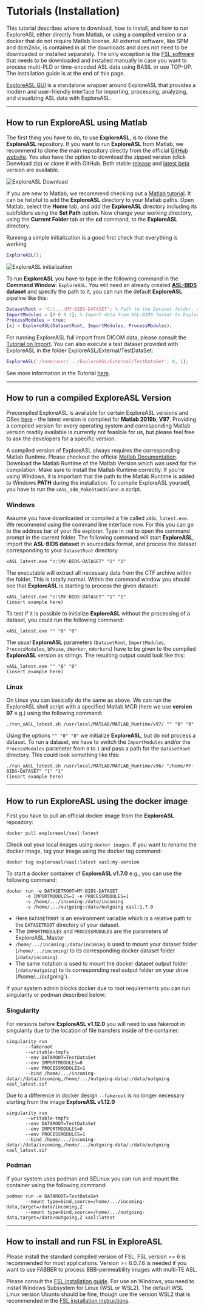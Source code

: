 
# Tutorials (Installation)


This tutorial describes where to download, how to install, and how to run ExploreASL either directly from Matlab, or using a compiled version or a docker that do not require Matlab license. All external software, like SPM and dcm2niix, is contained in all the downloads and does not need to be downloaded or installed separately. The only exception is the [FSL software](https://fsl.fmrib.ox.ac.uk/fsl/fslwiki/FslInstallation) that needs to be downloaded and installed manually in case you want to process multi-PLD or time-encoded ASL data using BASIL or use TOP-UP. The installation guide is at the end of this page.

[ExploreASL GUI](https://github.com/MauricePasternak/ExploreASLJS) is a standalone wrapper around ExploreASL that provides a modern and user-friendly interface for importing, processing, analyzing, and visualizing ASL data with ExploreASL.

----
## How to run ExploreASL using Matlab


The first thing you have to do, to use **ExploreASL**, is to clone the **ExploreASL** repository. If you want to run **ExploreASL** from Matlab, we recommend to clone the main repository directly from the official [GitHub website](https://github.com/ExploreASL/ExploreASL). You also have the option to download the zipped version (click Donwload zip) or clone it with GitHub. Both stable [release](https://github.com/ExploreASL/ExploreASL/releases) and [latest beta](https://github.com/ExploreASL/ExploreASL/tree/develop) version are available.

![ExploreASL Download](./img/ExploreASL_github.png "Downloading ExploreASL")

If you are new to Matlab, we recommend checking out a [Matlab tutorial](https://www.mathworks.com/support/learn-with-matlab-tutorials.html). It can be helpful to add the **ExploreASL** directory to your Matlab paths. Open Matlab, select the **Home** tab, and add the **ExploreASL** directory including its subfolders using the **Set Path** option. Now change your working directory, using the **Current Folder** tab or the **cd** command, to the **ExploreASL** directory.

Running a simple initialization is a good first check that everything is working
```matlab
ExploreASL();
```

![ExploreASL initialization](./img/ExploreASL_initialize.png "Initializing ExploreASL")

To run **ExploreASL** you have to type in the following command in the **Command Window**: `ExploreASL`. You will need an already created **[ASL-BIDS](https://bids-specification.readthedocs.io/en/stable/04-modality-specific-files/01-magnetic-resonance-imaging-data.html) dataset** and specify the path to it, you can run the default **ExploreASL** pipeline like this:

```matlab
DatasetRoot = 'C:\...\MY-BIDS-DATASET'; % Path to the Dataset folder, containing the ASL-BIDS data in C:\...\MY-BIDS_DATASET\rawdata
ImportModules = [0 0 0 1]; % Import data from ASL-BIDS format to ExploreASL internal format
ProcessModules = true;
[x] = ExploreASL(DatasetRoot, ImportModules, ProcessModules);
```

For running ExploreASL full import from DICOM data, please consult the [Tutorial on Import](./../Tutorials-Import/). 
You can also execute a test dataset provided with ExploreASL in the folder ExploreASL/External/TestDataSet:

```matlab
ExploreASL('/home/user/.../ExploreASL/External/TestDataSet', 0, 1);
```

See more information in the Tutorial [here](./../Tutorials-QC).

----
## How to run a compiled ExploreASL Version

Precompiled ExploreASL is available for certain ExploreASL versions and OSes [here](https://drive.google.com/drive/folders/1z6fbW6GnlmPhicXvXcRtGZQxptujN7o1) - the latest version is compiled for **Matlab 2019b, V97**. Providing a compiled version for every operating system and corresponding Matlab version readily available is currently not feasible for us, but please feel free to ask the developers for a specific version. 

A compiled version of ExploreASL always requires the corresponding Matlab Runtime. Please checkout the official [Matlab Documentation](https://mathworks.com/products/compiler/matlab-runtime.html). Download the Matlab Runtime of the Matlab Version which was used for the compilation. Make sure to install the Matlab Runtime correctly. If you're using Windows, it is important that the path to the Matlab Runtime is added to Windows **PATH** during the installation. To compile ExploreASL yourself, you have to run the `xASL_adm_MakeStandalone.m` script.

### Windows

Assume you have downloaded or compiled a file called `xASL_latest.exe`. We recommend using the command line interface now. For this you can go to the address bar of your file explorer. Type in `cmd` to open the command prompt in the current folder. The following command will start **ExploreASL**, import the **ASL-BIDS dataset** in sourcedata format, and process the dataset corresponding to your `DatasetRoot` directory:

```console
xASL_latest.exe "c:\MY-BIDS-DATASET" "1" "1"
```

The executable will extract all necessary data from the CTF archive within the folder. This is totally normal. Within the command window you should see that **ExploreASL** is starting to process the given dataset:

```console
xASL_latest.exe "c:\MY-BIDS-DATASET" "1" "1"
(insert example here)
```

To test if it is possible to initialize **ExploreASL** without the processing of a dataset, you could run the following command:

```console
xASL_latest.exe "" "0" "0"
```

The usual **ExploreASL** parameters (`DatasetRoot`, `ImportModules`, `ProcessModules`, `bPause`, `iWorker`, `nWorkers`) have to be given to the compiled **ExploreASL** version as strings. The resulting output could look like this:

```console
xASL_latest.exe "" "0" "0"
(insert example here)
```

### Linux

On Linux you can basically do the same as above. We can run the ExploreASL shell script with a specified Matlab MCR (here we use **version 97** e.g.) using the following command:

```console
./run_xASL_latest.sh /usr/local/MATLAB/MATLAB_Runtime/v97/ "" "0" "0"
```

Using the options `"" "0" "0"` we initialize **ExploreASL**, but do not process a dataset. To run a dataset, we have to switch the `ImportModules` and/or the `ProcessModules` parameter from `0` to `1` and pass a path for the `DatasetRoot` directory. This could look something like this:

```console
./run_xASL_latest.sh /usr/local/MATLAB/MATLAB_Runtime/v96/ "/home/MY-BIDS-DATASET" "1" "1"
(insert example here)
```


----
## How to run ExploreASL using the docker image

First you have to pull an official docker image from the **ExploreASL** repository:

```console
docker pull exploreasl/xasl:latest
```

Check out your local images using `docker images`. If you want to rename the docker image, tag your image using the docker tag command:

```console
docker tag exploreasl/xasl:latest xasl:my-version
```

To start a docker container of **ExploreASL v1.7.0** e.g., you can use the following command:

```console
docker run -e DATASETROOT=MY-BIDS-DATASET
       -e IMPORTMODULES=1 -e PROCESSMODULES=1
       -v /home/.../incoming:/data/incoming 
       -v /home/.../outgoing:/data/outgoing xasl:1.7.0
```

- Here `DATASETROOT` is an environment variable which is a relative path to the `DATASETROOT` directory of your dataset.
- The `IMPORTMODULES` and `PROCESSMODULES` are the parameters of ExploreASL_Master
- `/home/.../incoming:/data/incoming` is used to mount your dataset folder (`/home/.../incoming`) to its corresponding docker dataset folder (`/data/incoming`). 
- The same notation is used to mount the docker dataset output folder (`/data/outgoing`) to its corresponding real output folder on your drive (/home/.../outgoing`).

If your system admin blocks docker due to root requirements you can run singularity or podman described below:

### Singularity
For versions before **ExploreASL v1.12.0** you will need to use fakeroot in singularity due to the location of file transfers inside of the container.
```console
singularity run
       --fakeroot
       --writable-tmpfs
       --env DATAROOT=TestDataSet
       --env IMPORTMODULES=0
       --env PROCESSMODULES=1
       --bind /home/.../incoming-data/:/data/incoming,/home/.../outgoing-data/:/data/outgoing  xasl_latest.sif 
```

Due to a difference in docker design `--fakeroot` is no longer necessary starting from the image **ExploreASL v1.12.0**

```console
singularity run
       --writable-tmpfs
       --env DATAROOT=TestDataSet
       --env IMPORTMODULES=0
       --env PROCESSMODULES=1
       --bind /home/.../incoming-data/:/data/incoming,/home/.../outgoing-data/:/data/outgoing  xasl_latest.sif
```

### Podman
If your system uses podman and SELinux you can run and mount the container using the following command:
```console
podman run -e DATAROOT=TestDataSet
       --mount type=bind,source=/home/.../incoming-data,target=/data/incoming,Z
       --mount type=bind,source=/home/.../outgoing-data,target=/data/outgoing,Z xasl:latest
```

----
## How to install and run FSL in ExploreASL

Please install the standard compiled version of FSL. FSL version >= 6 is recommended for most applications. Version >= 6.0.7.6 is needed if you want to use FABBER to process BBB-permeability images with multi-TE ASL.

Please consult the [FSL installation guide](https://fsl.fmrib.ox.ac.uk/fsl/fslwiki/FslInstallation). For use on Windows, you need to install Windows Subsystem for Linux (WSL or WSL2). The default WSL Linux version Ubuntu should be fine, 
though use the version WSL2 that is recommended in the [FSL installation instructions](https://fsl.fmrib.ox.ac.uk/fsl/fslwiki/FslInstallation/Windows).
